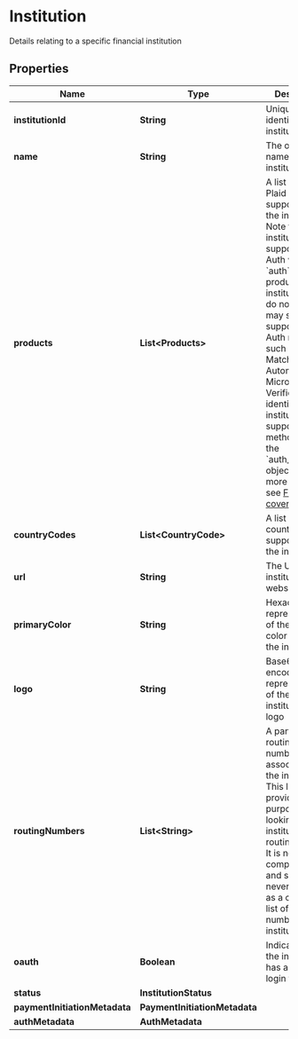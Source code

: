 

# Institution

Details relating to a specific financial institution

## Properties

| Name | Type | Description | Notes |
|------------ | ------------- | ------------- | -------------|
|**institutionId** | **String** | Unique identifier for the institution |  |
|**name** | **String** | The official name of the institution |  |
|**products** | **List&lt;Products&gt;** | A list of the Plaid products supported by the institution. Note that only institutions that support Instant Auth will return &#x60;auth&#x60; in the product array; institutions that do not list &#x60;auth&#x60; may still support other Auth methods such as Instant Match or Automated Micro-deposit Verification. To identify institutions that support those methods, use the &#x60;auth_metadata&#x60; object. For more details, see [Full Auth coverage](https://plaid.com/docs/auth/coverage/). |  |
|**countryCodes** | **List&lt;CountryCode&gt;** | A list of the country codes supported by the institution. |  |
|**url** | **String** | The URL for the institution&#39;s website |  [optional] |
|**primaryColor** | **String** | Hexadecimal representation of the primary color used by the institution |  [optional] |
|**logo** | **String** | Base64 encoded representation of the institution&#39;s logo |  [optional] |
|**routingNumbers** | **List&lt;String&gt;** | A partial list of routing numbers associated with the institution. This list is provided for the purpose of looking up institutions by routing number. It is not comprehensive and should never be used as a complete list of routing numbers for an institution. |  |
|**oauth** | **Boolean** | Indicates that the institution has an OAuth login flow. |  |
|**status** | **InstitutionStatus** |  |  [optional] |
|**paymentInitiationMetadata** | **PaymentInitiationMetadata** |  |  [optional] |
|**authMetadata** | **AuthMetadata** |  |  [optional] |



